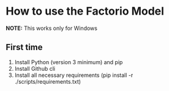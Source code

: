 # How to use the Factorio Model
**__NOTE:__** This works only for Windows
## First time
1. Install Python (version 3 minimum) and pip
2. Install Github cli
3. Install all necessary requirements (pip install -r ./scripts/requirements.txt)
